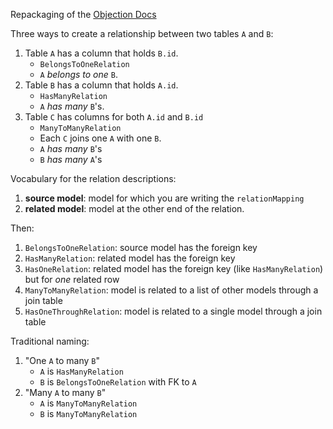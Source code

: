 Repackaging of the [Objection Docs](https://vincit.github.io/objection.js/guide/relations.html#relations)

Three ways to create a relationship between two tables `A` and `B`:
1. Table `A` has a column that holds `B.id`. 
    * `BelongsToOneRelation`
    * `A` _belongs to one_ `B`.
1. Table `B` has a column that holds `A.id`.
    * `HasManyRelation`
    * `A` _has many_ `B`'s.
1. Table `C` has columns for both `A.id` and `B.id`
    * `ManyToManyRelation`
    * Each `C` joins one `A` with one `B`.
    * `A` _has many_ `B`'s
    * `B` _has many_ `A`'s

Vocabulary for the relation descriptions:
1. **source model**: model for which you are writing the `relationMapping`
1. **related model**: model at the other end of the relation.

Then:
1. `BelongsToOneRelation`: source model has the foreign key
1. `HasManyRelation`: related model has the foreign key
1. `HasOneRelation`: related model has the foreign key (like `HasManyRelation`) but for _one_ related row
1. `ManyToManyRelation`: model is related to a list of other models through a join table
1. `HasOneThroughRelation`: model is related to a single model through a join table

Traditional naming:
1. "One `A` to many `B`"
    * `A` is `HasManyRelation`
    * `B` is `BelongsToOneRelation` with FK to `A`
1. "Many `A` to many `B`"
    * `A` is `ManyToManyRelation`
    * `B` is `ManyToManyRelation`
